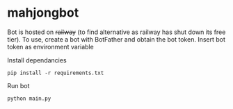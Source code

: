 # mahjongbot

Bot is hosted on ~~railway~~ (to find alternative as railway has shut down its free tier). To use, create a bot with BotFather and obtain the bot token. Insert bot token as environment variable

Install dependancies

```
pip install -r requirements.txt
```

Run bot

```
python main.py
```
